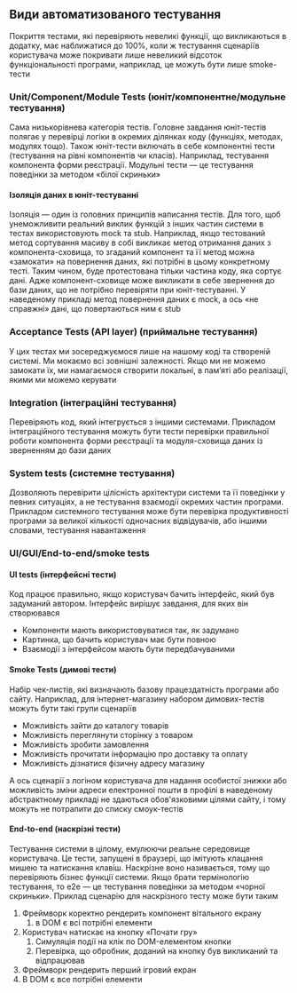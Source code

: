 ## Види автоматизованого тестування

Покриття тестами, які перевіряють невеликі функції, що викликаються в додатку, має наближатися до 100%, коли ж тестування сценаріїв користувача може покривати лише невеликий відсоток функціональності програми, наприклад, це можуть бути лише smoke-тести

### Unit/Component/Module Tests (юніт/компонентне/модульне тестування)

Сама низькорівнева категорія тестів. Головне завдання юніт-тестів полягає у перевірці логіки в окремих ділянках коду (функціях, методах, модулях тощо). Також юніт-тести включать в себе компонентні тести (тестування на рівні компонентів чи класів). Наприклад, тестування компонента форми реєстрації. Модульні тести — це тестування поведінки за методом «білої скриньки»

#### Ізоляція даних в юніт-тестуванні

Ізоляція — один із головних принципів написання тестів. Для того, щоб унеможливити реальний виклик функцій з інших частин системи в тестах використовують mock та stub. Наприклад, якщо тестований метод сортування масиву в собі викликає метод отримання даних з компонента-сховища, то згаданий компонент та її метод можна «замокати» на повернення даних, які потрібні в цьому конкретному тесті. Таким чином, буде протестована тільки частина коду, яка сортує дані. Адже компонент-сховище може викликати в себе звернення до бази даних, що не потрібно перевіряти при юніт-тестуванні. У наведеному прикладі метод повернення даних є mock, а ось «не справжні» дані, що повертаються ним є stub

### Acceptance Tests (API layer) (приймальне тестування)

У цих тестах ми зосереджуємося лише на нашому коді та створеній системі. Ми мокаємо всі зовнішні залежності. Якщо ми не можемо замокати їх, ми намагаємося створити локальні, в пам’яті або реалізації, якими ми можемо керувати

### Integration (інтеграційні тестування)

Перевіряють код, який інтегрується з іншими системами. Прикладом інтеграційного тестування можуть бути тести перевірки правильної роботи компонента форми реєстрації та модуля-сховища даних із зверненням до бази даних

### System tests (системне тестування)

Дозволяють перевірити цілісність архітектури системи та її поведінки у певних ситуаціях, а не тестування взаємодії окремих частин програми. Прикладом системного тестування може бути перевірка продуктивності програми за великої кількості одночасних відвідувачів, або іншими словами, тестування навантаження

### UI/GUI/End-to-end/smoke tests

#### UI tests (інтерфейсні тести)

Код працює правильно, якщо користувач бачить інтерфейс, який був задуманий автором. Інтерфейс вирішує завдання, для яких він створювався

-   Компоненти мають використовуватися так, як задумано
-   Картинка, що бачить користувач має бути повною
-   Взаємодії з інтерфейсом мають бути передбачуваними

#### Smoke Tests (димові тести)

Набір чек-листів, які визначають базову працездатність програми або сайту. Наприклад, для інтернет-магазину набором димових-тестів можуть бути такі групи сценаріїв

-   Можливість зайти до каталогу товарів
-   Можливість переглянути сторінку з товаром
-   Можливість зробити замовлення
-   Можливість прочитати інформацію про доставку та оплату
-   Можливість дізнатися фізичну адресу магазину

А ось сценарії з логіном користувача для надання особистої знижки або можливість зміни адреси електронної пошти в профілі в наведеному абстрактному прикладі не здаються обов'язковими цілями сайту, і тому можуть не потрапити до списку смоук-тестів

#### End-to-end (наскрізні тести)

Тестування системи в цілому, емулюючи реальне середовище користувача. Це тести, запущені в браузері, що імітують клацання мишею та натискання клавіш. Наскрізне воно називається, тому що перевіряють бізнес функції системи. Якщо брати термінологію тестування, то e2e — це тестування поведінки за методом «чорної скриньки». Приклад сценарію для наскрізного тесту може бути таким

1.  Фреймворк коректно рендерить компонент вітального екрану
    1.  в DOM є всі потрібні елементи
1.  Користувач натискає на кнопку «Почати гру»
    1.  Симуляція події на клік по DOM-елементом кнопки
    1.  Перевірка, що обробник, доданий на кнопку був викликаний та відпрацював
1.  Фреймворк рендерить перший ігровий екран
1.  В DOM є все потрібні елементи
